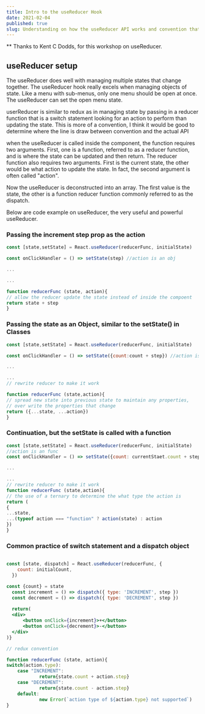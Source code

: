 ```yaml
---
title: Intro to the useReducer Hook
date: 2021-02-04
published: true
slug: Understanding on how the useReducer API works and convention that make it powerful
---
```

** Thanks to Kent C Dodds, for this workshop on useReducer.
## useReducer setup 

The useReducer does well with managing multiple states that change together. The useReducer hook really excels when managing objects of state. Like a menu with sub-menus, only one menu should be open at once. The useReducer can set the open menu state.

userReducer is similar to redux as in managing state by passing in a reducer function that is a switch statement looking for an action to perform than updating the state. This is more of a convention, I think it would be good to determine where the line is draw between convention and the actual API

when the useReducer is called inside the component, the function requires two arguments. First, one is a function, referred to as a reducer function, and is where the state can be updated and then return. The reducer function also requires two arguments. First is the current state, the other would be what action to update the state. In fact, the second argument is often called "action".

Now the useReducer is deconstructed into an array. The first value is the state, the other is a function reducer function commonly referred to as the dispatch.

Below are code example on useReducer, the very useful and powerful useReducer.

### Passing the increment step prop as the action

```jsx
const [state,setState] = React.useReducer(reducerFunc, initialState)

const onClickHandler = () => setState(step) //action is an obj

...

...

function reducerFunc (state, action){
// allow the reducer update the state instead of inside the compoent
return state + step 
}
```

### Passing the state as an Object, similar to the setState() in Classes

```jsx
const [state,setState] = React.useReducer(reducerFunc, initialState)

const onClickHandler = () => setState({count:count + step}) //action is an obj

...

...
// rewrite reducer to make it work

function reducerFunc (state,action){
// spread new state into previous state to maintain any properties,
// over write the properties that change
return ({...state, ...action}) 
}
```

### Continuation, but the setState is called with a function

```jsx
const [state,setState] = React.useReducer(reducerFunc, initialState)
//action is an func
const onClickHandler = () => setState({count: currentStaet.count + step}) 

...

...
// rewrite reducer to make it work
function reducerFunc (state,action){
// the use of a ternary to determine the what type the action is
return (
{
...state,
...(typeof action === "function" ? action(state) : action
}) 
}
```

### Common practice of switch statement and a dispatch object

```jsx

const [state, dispatch] = React.useReducer(reducerFunc, {
    count: initialCount,
  })

const {count} = state
  const increment = () => dispatch({ type: 'INCREMENT', step })
  const decrement = () => dispatch({ type: 'DECREMENT', step })
  
  return(
  <div>
      <button onClick={increment}>+</button>
      <button onClick={decrement}>-</button>
  </div>
)}

// redux convention

function reducerFunc (state, action){
switch(action.type):
	case "INCREMENT":
			return{state.count + action.step}
	case "DECREMENT":
			return{state.count - action.step}
	default:
			new Error(`action type of ${action.type} not supported`)
}
```